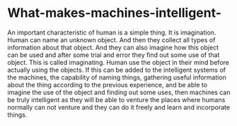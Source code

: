 # What-makes-machines-intelligent-

An important characteristic of human is a simple thing. It is imagination. 
Human can name an unknown object. And then they collect all types of information about that object.
And they can also imagine how this object can be used and after some trial and error they find out some use of that object. 
This is called imaginating. Human use the object in their mind before actually using the objects. 
If this can be added to the intelligent systems of the machines, the capability of naming things,
gathering useful information about the thing according to the previous experience, and be able to imagine the use of the 
object and finding out some uses, then machines can be truly intelligent as they will be able to venture the places 
where humans normally can not venture and they can do it freely and learn and incorporate things.
